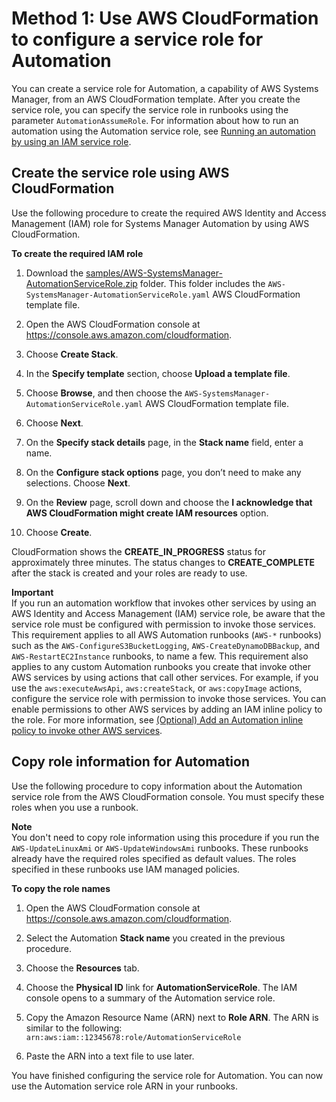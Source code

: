 # Method 1: Use AWS CloudFormation to configure a service role for Automation<a name="automation-cf"></a>

You can create a service role for Automation, a capability of AWS Systems Manager, from an AWS CloudFormation template\. After you create the service role, you can specify the service role in runbooks using the parameter `AutomationAssumeRole`\. For information about how to run an automation using the Automation service role, see [Running an automation by using an IAM service role](automation-walk-security-assume.md)\.

## Create the service role using AWS CloudFormation<a name="automation-cf-create"></a>

Use the following procedure to create the required AWS Identity and Access Management \(IAM\) role for Systems Manager Automation by using AWS CloudFormation\.

**To create the required IAM role**

1. Download the [samples/AWS-SystemsManager-AutomationServiceRole.zip](samples/AWS-SystemsManager-AutomationServiceRole.zip) folder\. This folder includes the `AWS-SystemsManager-AutomationServiceRole.yaml` AWS CloudFormation template file\.

1. Open the AWS CloudFormation console at [https://console\.aws\.amazon\.com/cloudformation](https://console.aws.amazon.com/cloudformation/)\.

1. Choose **Create Stack**\.

1. In the **Specify template** section, choose **Upload a template file**\.

1. Choose **Browse**, and then choose the `AWS-SystemsManager-AutomationServiceRole.yaml` AWS CloudFormation template file\.

1. Choose **Next**\.

1. On the **Specify stack details** page, in the **Stack name** field, enter a name\. 

1. On the **Configure stack options** page, you don’t need to make any selections\. Choose **Next**\.

1. On the **Review** page, scroll down and choose the **I acknowledge that AWS CloudFormation might create IAM resources** option\.

1. Choose **Create**\.

CloudFormation shows the **CREATE\_IN\_PROGRESS** status for approximately three minutes\. The status changes to **CREATE\_COMPLETE** after the stack is created and your roles are ready to use\.

**Important**  
If you run an automation workflow that invokes other services by using an AWS Identity and Access Management \(IAM\) service role, be aware that the service role must be configured with permission to invoke those services\. This requirement applies to all AWS Automation runbooks \(`AWS-*` runbooks\) such as the `AWS-ConfigureS3BucketLogging`, `AWS-CreateDynamoDBBackup`, and `AWS-RestartEC2Instance` runbooks, to name a few\. This requirement also applies to any custom Automation runbooks you create that invoke other AWS services by using actions that call other services\. For example, if you use the `aws:executeAwsApi`, `aws:createStack`, or `aws:copyImage` actions, configure the service role with permission to invoke those services\. You can enable permissions to other AWS services by adding an IAM inline policy to the role\. For more information, see [\(Optional\) Add an Automation inline policy to invoke other AWS services](automation-permissions.md#automation-role-add-inline-policy)\.

## Copy role information for Automation<a name="automation-cf-copy"></a>

Use the following procedure to copy information about the Automation service role from the AWS CloudFormation console\. You must specify these roles when you use a runbook\.

**Note**  
You don't need to copy role information using this procedure if you run the `AWS-UpdateLinuxAmi` or `AWS-UpdateWindowsAmi` runbooks\. These runbooks already have the required roles specified as default values\. The roles specified in these runbooks use IAM managed policies\. 

**To copy the role names**

1. Open the AWS CloudFormation console at [https://console\.aws\.amazon\.com/cloudformation](https://console.aws.amazon.com/cloudformation/)\.

1. Select the Automation **Stack name** you created in the previous procedure\.

1. Choose the **Resources** tab\.

1. Choose the **Physical ID** link for **AutomationServiceRole**\. The IAM console opens to a summary of the Automation service role\.

1. Copy the Amazon Resource Name \(ARN\) next to **Role ARN**\. The ARN is similar to the following: `arn:aws:iam::12345678:role/AutomationServiceRole`

1. Paste the ARN into a text file to use later\.

You have finished configuring the service role for Automation\. You can now use the Automation service role ARN in your runbooks\.